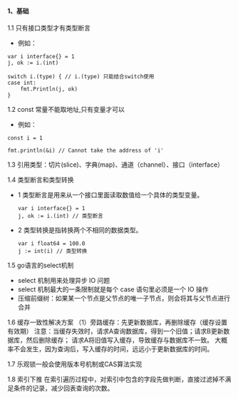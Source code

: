 
#### **1、基础**

1.1 只有接口类型才有类型断言
   * 例如：

    var i interface{} = 1
    j, ok := i.(int)

	switch i.(type) { // i.(type) 只能结合switch使用
	case int:
		fmt.Println(j, ok)
	}

1.2 const 常量不能取地址,只有变量才可以
   * 例如：
     
    const i = 1

    fmt.println(&i) // Cannot take the address of 'i'

1.3 引用类型：切片(slice)、字典(map)、通道（channel）、接口（interface）

1.4 类型断言和类型转换 
  * 1 类型断言是用来从一个接口里面读取数值给一个具体的类型变量。

        var i interface{} = 1
        j, ok := i.(int) // 类型断言

  * 2 类型转换是指转换两个不相同的数据类型。

        var i float64 = 100.0
        j := int(i) // 类型转换

1.5 go语言的select机制
* select 机制用来处理异步 IO 问题
* select 机制最大的一条限制就是每个 case 语句里必须是一个 IO 操作
* 压缩前缀树：如果某一个节点是父节点的唯一子节点，则会将其与父节点进行合并

1.6 缓存一致性解决方案 
（1）旁路缓存：先更新数据库，再删除缓存（缓存设置有效期）
注意：当缓存失效时，请求A查询数据库，得到一个旧值；请求B更新数据库，然后删除缓存；
     请求A将旧值写入缓存，导致缓存与数据库不一致。
大概率不会发生，因为查询后，写入缓存的时间，远远小于更新数据库的时间。

1.7 乐观锁一般会使用版本号机制或CAS算法实现

1.8 索引下推
    在索引遍历过程中，对索引中包含的字段先做判断，直接过滤掉不满足条件的记录，减少回表查询的次数。
